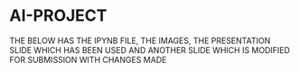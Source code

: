 # AI-PROJECT
THE BELOW HAS THE IPYNB FILE, THE IMAGES, THE PRESENTATION SLIDE WHICH HAS BEEN USED AND ANOTHER SLIDE WHICH IS MODIFIED FOR SUBMISSION WITH CHANGES MADE 
